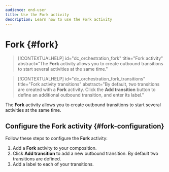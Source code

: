 ```yaml
---
audience: end-user
title: Use the Fork activity
description: Learn how to use the Fork activity
---
```


# Fork {#fork}

>[!CONTEXTUALHELP]
>id="dc_orchestration_fork"
>title="Fork activity"
>abstract="The **Fork** activity allows you to create outbound transitions to start several activities at the same time."


>[!CONTEXTUALHELP]
>id="dc_orchestration_fork_transitions"
>title="Fork activity transitions"
>abstract="By default, two transitions are created with a **Fork** activity. Click the **Add transition** button to define an additional outbound transition, and enter its label."

The **Fork** activity allows you to create outbound transitions to start several activities at the same time.

## Configure the Fork activity {#fork-configuration}

Follow these steps to configure the **Fork** activity:

1. Add a **Fork** activity to your composition.
1. Click **Add transition** to add a new outbound transition. By default two transitions are defined.
1. Add a label to each of your transitions. 

 